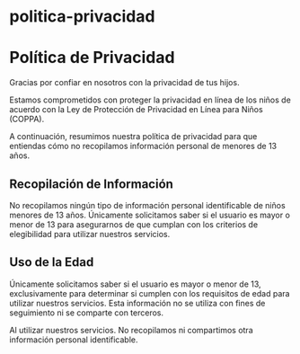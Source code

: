 # politica-privacidad

<!DOCTYPE html>
<html lang="es">
<head>
    <meta charset="UTF-8">
    <meta name="viewport" content="width=device-width, initial-scale=1.0">
    <title>Política de Privacidad</title>
</head>
<body>
    <div class="container">
        <h1>Política de Privacidad</h1>
        <p>Gracias por confiar en nosotros con la privacidad de tus hijos.</p>
        <p>Estamos comprometidos con proteger la privacidad en línea de los niños de acuerdo con la Ley de Protección de Privacidad en Línea para Niños (COPPA).</p>
        <p>A continuación, resumimos nuestra política de privacidad para que entiendas cómo no recopilamos información personal de menores de 13 años.</p>
        <h2>Recopilación de Información</h2>
        <p>No recopilamos ningún tipo de información personal identificable de niños menores de 13 años. Únicamente solicitamos saber si el usuario es mayor o menor de 13 para asegurarnos de que cumplan con los criterios de elegibilidad para utilizar nuestros servicios.</p>
        <h2>Uso de la Edad</h2>
        <p>Únicamente solicitamos saber si el usuario es mayor o menor de 13, exclusivamente para determinar si cumplen con los requisitos de edad para utilizar nuestros servicios. Esta información no se utiliza con fines de seguimiento ni se comparte con terceros.</p>
        <p>Al utilizar nuestros servicios. No recopilamos ni compartimos otra información personal identificable.</p>
    </div>
</body>
</html>
